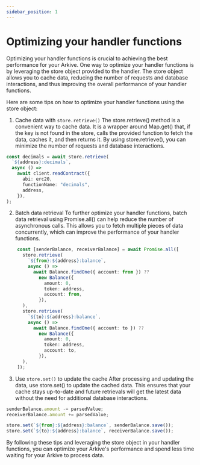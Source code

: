 ```yaml
---
sidebar_position: 1
---
```


# Optimizing your handler functions

Optimizing your handler functions is crucial to achieving the best performance for your Arkive. One way to optimize your handler functions is by leveraging the store object provided to the handler. The store object allows you to cache data, reducing the number of requests and database interactions, and thus improving the overall performance of your handler functions.

Here are some tips on how to optimize your handler functions using the store object:

1. Cache data with `store.retrieve()`
The store.retrieve() method is a convenient way to cache data. It is a wrapper around Map.get() that, if the key is not found in the store, calls the provided function to fetch the data, caches it, and then returns it. By using store.retrieve(), you can minimize the number of requests and database interactions.

```ts
const decimals = await store.retrieve(
  `${address}:decimals`,
  async () =>
    await client.readContract({
      abi: erc20,
      functionName: "decimals",
      address,
    }),
);
```

2. Batch data retrieval
To further optimize your handler functions, batch data retrieval using Promise.all() can help reduce the number of asynchronous calls. This allows you to fetch multiple pieces of data concurrently, which can improve the performance of your handler functions.

```ts
    const [senderBalance, receiverBalance] = await Promise.all([
      store.retrieve(
        `${from}:${address}:balance`,
        async () =>
          await Balance.findOne({ account: from }) ??
            new Balance({
              amount: 0,
              token: address,
              account: from,
            }),
      ),
      store.retrieve(
        `${to}:${address}:balance`,
        async () =>
          await Balance.findOne({ account: to }) ??
            new Balance({
              amount: 0,
              token: address,
              account: to,
            }),
      ),
    ]);
```

3. Use `store.set()` to update the cache
After processing and updating the data, use store.set() to update the cached data. This ensures that your cache stays up-to-date and future retrievals will get the latest data without the need for additional database interactions.

```ts
senderBalance.amount -= parsedValue;
receiverBalance.amount += parsedValue;

store.set(`${from}:${address}:balance`, senderBalance.save());
store.set(`${to}:${address}:balance`, receiverBalance.save());
```

By following these tips and leveraging the store object in your handler functions, you can optimize your Arkive's performance and spend less time waiting for your Arkive to process data.